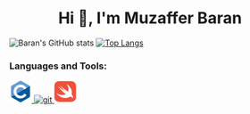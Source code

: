 
<h1 align="center">Hi 👋, I'm Muzaffer Baran</h1>



![Baran's GitHub stats](https://github-readme-stats.vercel.app/api?username=mbaransen&show_icons=true&theme=radical)
[![Top Langs](https://github-readme-stats.vercel.app/api/top-langs/?username=mbaransen&layout=demo)](https://github.com/mbaransen/github-readme-stats)







<p align="left">
</p>

<h3 align="left">Languages and Tools:</h3>
<p align="left"> <a href="https://www.cprogramming.com/" target="_blank" rel="noreferrer"> <img src="https://raw.githubusercontent.com/devicons/devicon/master/icons/c/c-original.svg" alt="c" width="40" height="40"/> </a> <a href="https://git-scm.com/" target="_blank" rel="noreferrer"> <img src="https://www.vectorlogo.zone/logos/git-scm/git-scm-icon.svg" alt="git" width="40" height="40"/> </a> <a href="https://developer.apple.com/swift/" target="_blank" rel="noreferrer"> <img src="https://raw.githubusercontent.com/devicons/devicon/master/icons/swift/swift-original.svg" alt="swift" width="40" height="40"/> </a> </p>

